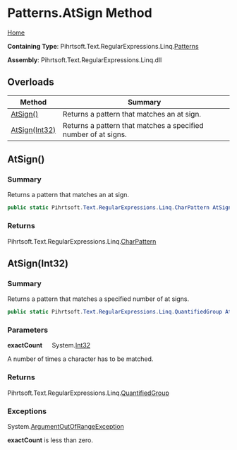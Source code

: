 # Patterns\.AtSign Method

[Home](../../../../../../README.md)

**Containing Type**: Pihrtsoft\.Text\.RegularExpressions\.Linq\.[Patterns](../README.md)

**Assembly**: Pihrtsoft\.Text\.RegularExpressions\.Linq\.dll

## Overloads

| Method | Summary |
| ------ | ------- |
| [AtSign()](#Pihrtsoft_Text_RegularExpressions_Linq_Patterns_AtSign) | Returns a pattern that matches an at sign\. |
| [AtSign(Int32)](#Pihrtsoft_Text_RegularExpressions_Linq_Patterns_AtSign_System_Int32_) | Returns a pattern that matches a specified number of at signs\. |

## AtSign\(\) <a name="Pihrtsoft_Text_RegularExpressions_Linq_Patterns_AtSign"></a>

### Summary

Returns a pattern that matches an at sign\.

```csharp
public static Pihrtsoft.Text.RegularExpressions.Linq.CharPattern AtSign()
```

### Returns

Pihrtsoft\.Text\.RegularExpressions\.Linq\.[CharPattern](../../CharPattern/README.md)

## AtSign\(Int32\) <a name="Pihrtsoft_Text_RegularExpressions_Linq_Patterns_AtSign_System_Int32_"></a>

### Summary

Returns a pattern that matches a specified number of at signs\.

```csharp
public static Pihrtsoft.Text.RegularExpressions.Linq.QuantifiedGroup AtSign(int exactCount)
```

### Parameters

**exactCount** &emsp; System\.[Int32](https://docs.microsoft.com/en-us/dotnet/api/system.int32)

A number of times a character has to be matched\.

### Returns

Pihrtsoft\.Text\.RegularExpressions\.Linq\.[QuantifiedGroup](../../QuantifiedGroup/README.md)

### Exceptions

System\.[ArgumentOutOfRangeException](https://docs.microsoft.com/en-us/dotnet/api/system.argumentoutofrangeexception)

**exactCount** is less than zero\.


